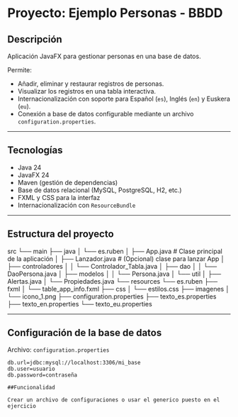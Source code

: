 # Proyecto: Ejemplo Personas - BBDD

## Descripción

Aplicación JavaFX para gestionar personas en una base de datos.  

Permite:

- Añadir, eliminar y restaurar registros de personas.
- Visualizar los registros en una tabla interactiva.
- Internacionalización con soporte para Español (`es`), Inglés (`en`) y Euskera (`eu`).
- Conexión a base de datos configurable mediante un archivo `configuration.properties`.

---

## Tecnologías

- Java 24
- JavaFX 24
- Maven (gestión de dependencias)
- Base de datos relacional (MySQL, PostgreSQL, H2, etc.)
- FXML y CSS para la interfaz
- Internacionalización con `ResourceBundle`

---

## Estructura del proyecto

src
└── main
├── java
│ └── es.ruben
│ ├── App.java # Clase principal de la aplicación
│ ├── Lanzador.java # (Opcional) clase para lanzar App
│ ├── controladores
│ │ └── Controlador_Tabla.java
│ ├── dao
│ │ └── DaoPersona.java
│ ├── modelos
│ │ └── Persona.java
│ └── util
│ ├── Alertas.java
│ └── Propiedades.java
└── resources
└── es.ruben
├── fxml
│ └── table_app_info.fxml
├── css
│ └── estilos.css
├── imagenes
│ └── icono_1.png
├── configuration.properties
├── texto_es.properties
├── texto_en.properties
└── texto_eu.properties


---

## Configuración de la base de datos

Archivo: `configuration.properties`

```properties
db.url=jdbc:mysql://localhost:3306/mi_base
db.user=usuario
db.password=contraseña

##Funcionalidad

Crear un archivo de configuraciones o usar el generico puesto en el ejercicio

